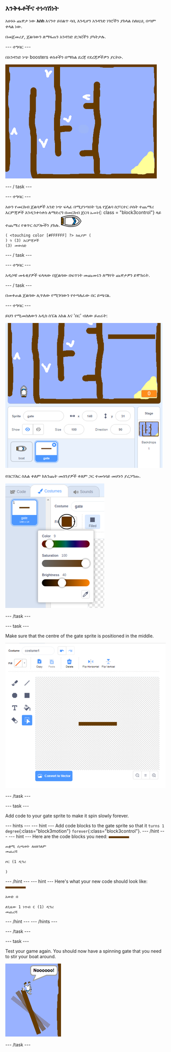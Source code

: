## እንቅፋቶችና ተነሳሽነት

አሁኑኑ ጨዋታ ነው **እስከ** እናንተ ይበልጥ ሳቢ እንዲሆን አንዳንድ ነገሮችን ያክላል ስለዚህ, በጣም ቀላል ነው.

በመጀመሪያ, ጀልባውን ለማፋጠን አንዳንድ ድጋፎችን ያካትታሉ.

\--- ተግባር \---

በአንዳንድ ነጭ boosters ቀስቶችን በማከል ደረጃ የደረጃዎችዎን ያርትዑ.

![ቅጽበታዊ ገጽ እይታ](images/boat-boost.png)

\--- / task \---

\--- ተግባር \---

አሁን የመርከብ ጀልባዎች አንድ ነጭ ፍላፊ በሚያነጣበት ጊዜ የጀልባ ስፓርተር ሶስት ተጨማሪ እርምጃዎች እንዲንቀሳቀስ ለማድረግ በመርከብ ጀርባ `ኡመት`{: class = "block3control"} ላይ ተጨማሪ የቁጥር ስፖሎችን ያክሉ. ![የጀልባ-ስፔር](images/boat_resize.png)

```blocks3
( <touching color [#FFFFFF] ?> ከዚያም (
) ን (3) እርምጃዎች
(3) መውሰድ
```

\--- / task \---

\--- ተግባር \---

አዲሶቹ መፋቂያዎች ፍላጻው በጀልባው በፍጥነት መጨመሩን ለማየት ጨዋታዎን ይሞክሩት.

\--- / task \---

በመቀጠል ጀልባው ሊጥለው የሚገባውን የተጣለፈው በር ይጫናል.

\--- ተግባር \---

ይህን የሚመስለውን አዲስ ስፔል አክል እና 'በር' ብለው ይጠሩት:

![ቅጽበታዊ ገጽ እይታ](images/boat-gate.png)

የበርፕለር ስእል ቀለም ከእንጨት መሰንያዎች ቀለም ጋር ተመሳሳይ መሆኑን ያረጋግጡ.

![screenshot](images/brown-hsv.png)

\--- /task \---

\--- task \---

Make sure that the centre of the gate sprite is positioned in the middle.

![screenshot](images/boat-center.png)

\--- /task \---

\--- task \---

Add code to your gate sprite to make it spin slowly forever.

\--- hints \--- \--- hint \--- Add code blocks to the gate sprite so that it `turns 1 degree`{:class="block3motion"} `forever`{:class="block3control"}. \--- /hint \--- \--- hint \--- Here are the code blocks you need: ![በር](images/gate.png)

```blocks3
ጠቋሚ ሲጫወት ለዘለዓለም
መጨረሻ

ዞር (1 ዲግሪ

)
```

\--- /hint \--- \--- hint \--- Here's what your new code should look like: ![gate](images/gate.png)

```blocks3
አውድ በ

ለጊዜው 1 ነጥብ c (1) ዲግሪ
መጨረሻ
```

\--- /hint \--- \--- /hints \---

\--- /task \---

\--- task \---

Test your game again. You should now have a spinning gate that you need to stir your boat around.

![screenshot](images/boat-gate-test.png)

\--- /task \---